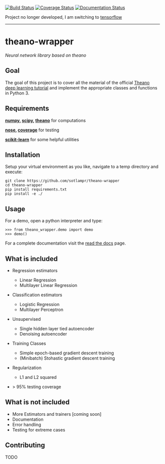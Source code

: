 [![Build Status](https://travis-ci.org/sotlampr/theano-wrapper.svg?branch=master)](https://travis-ci.org/sotlampr/theano-wrapper)
[![Coverage Status](https://coveralls.io/repos/sotlampr/theano-wrapper/badge.svg?branch=master&service=github)](https://coveralls.io/github/sotlampr/theano-wrapper?branch=master)
[![Documentation Status](https://readthedocs.org/projects/theano-wrapper/badge/?version=latest)](http://theano-wrapper.readthedocs.org/en/latest/?badge=latest)

Project no longer developed, I am switching to [tensorflow](https://github.com/tensorflow/tensorflow)

---

# theano-wrapper
*Neural network library based on theano*

## Goal
The goal of this project is to cover all the material of the official [Theano deep learning tutorial](http://deeplearning.net/tutorial/)
and implement the appropriate classes and functions in Python 3.

## Requirements

**[numpy](https://github.com/numpy/numpy), [scipy](https://github.com/scipy/scipy), [theano](https://github.com/Theano/Theano)** for computations

**[nose](https://github.com/nose-devs/nose/), [coverage](https://pypi.python.org/pypi/coverage)** for testing

**[scikit-learn](https://github.com/scikit-learn/scikit-learn)** for some helpful utilities

## Installation

Setup your virtual environment as you like, navigate to a temp directory and execute:

    git clone https://github.com/sotlampr/theano-wrapper
    cd theano-wrapper
    pip install requirements.txt
    pip install -e ./


## Usage

For a demo, open a python interpreter and type:

    >>> from theano_wrapper.demo import demo
    >>> demo()

For a complete documentation visit the [read the docs](http://theano-wrapper.readthedocs.org/en/latest/index.html) page.

## What is included

* Regression estimators
    * Linear Regression
    * Multilayer Linear Regression

* Classification estimators
    * Logistic Regression
    * Multilayer Perceptron

* Unsupervised
    * Single hidden layer tied autoencoder
    * Denoising autoencoder

* Training Classes
    * Simple epoch-based gradient descent training
    * (Minibatch) Stohastic gradient descent training

* Regularization
    * L1 and L2 squared

* \> 95% testing coverage

## What is not included
* More Estimators and trainers [coming soon]
* Documentation
* Error handling
* Testing for extreme cases

## Contributing

TODO

